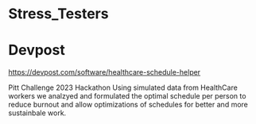 # Stress_Testers
# Devpost
https://devpost.com/software/healthcare-schedule-helper

Pitt Challenge 2023 Hackathon
Using simulated data from HealthCare workers we analzyed and formulated the optimal schedule per person to reduce burnout and allow optimizations of schedules for better and more sustainbale work.

